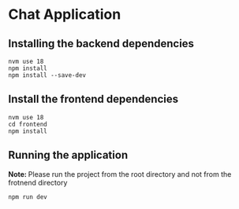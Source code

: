 <h1>Chat Application</h1>

<h2>Installing the backend dependencies</h2>

```
nvm use 18
npm install
npm install --save-dev
```

<h2>Install the frontend dependencies</h2>

```
nvm use 18
cd frontend
npm install
```

<h2>Running the application</h2>

<strong>Note: </strong>Please run the project from the root directory and not from the frotnend directory

```
npm run dev
```
